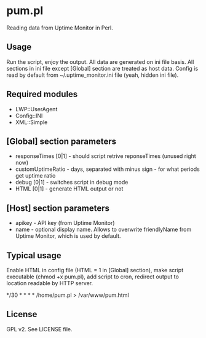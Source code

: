 pum.pl
========
Reading data from Uptime Monitor in Perl.

Usage
--------
Run the script, enjoy the output. All data are generated on ini file basis. All sections in ini file except [Global] section are treated as host data.
Config is read by default from ~/.uptime_monitor.ini file (yeah, hidden ini file).

Required modules
-------------------
* LWP::UserAgent
* Config::INI
* XML::Simple
 
[Global] section parameters
-----------------------------
* responseTimes [0|1] - should script retrive reponseTimes (unused right now)
* customUptimeRatio - days, separated with minus sign - for what periods get uptime ratio
* debug [0|1] - switches script in debug mode
* HTML [0|1] - generate HTML output or not

[Host] section parameters
---------------------------
* apikey - API key (from Uptime Monitor)
* name - optional display name. Allows to overwrite friendlyName from Uptime Monitor, which is used by default.

Typical usage
-------------------------
Enable HTML in config file (HTML = 1 in [Global] section), make script executable (chmod +x pum.pl), add script to cron, redirect output to location readable by HTTP server.

*/30 * * * * /home/pum.pl > /var/www/pum.html

License
----------
GPL v2. See LICENSE file.
